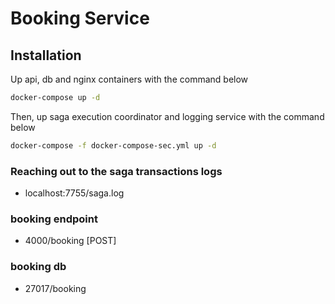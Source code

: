# Booking Service


## Installation


Up api, db and nginx containers with the command below
```bash
docker-compose up -d
```

Then, up saga execution coordinator and logging service with the command below
```bash
docker-compose -f docker-compose-sec.yml up -d
```

### Reaching out to the saga transactions logs
* localhost:7755/saga.log

### booking endpoint
* 4000/booking [POST]

### booking db
* 27017/booking
